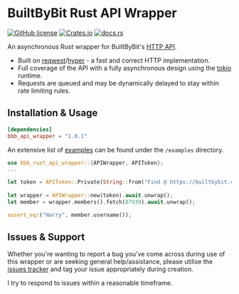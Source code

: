 # BuiltByBit Rust API Wrapper
[![GitHub license](https://img.shields.io/badge/license-MIT-007ec6)](https://github.com/Majored/rs-bbb-api-wrapper/blob/main/LICENSE)
[![Crates.io](https://img.shields.io/crates/v/bbb_api_wrapper)](https://crates.io/crates/bbb_api_wrapper)
[![docs.rs](https://img.shields.io/docsrs/bbb_api_wrapper)](https://docs.rs/bbb_api_wrapper/)

An asynchronous Rust wrapper for BuiltByBit's [HTTP API](https://builtbybit.com/wiki/ultimate-api/).

- Built on [reqwest](https://github.com/seanmonstar/reqwest)/[hyper](https://github.com/hyperium/hyper) - a fast and correct HTTP implementation.
- Full coverage of the API with a fully asynchronous design using the [tokio](https://github.com/tokio-rs/tokio) runtime.
- Requests are queued and may be dynamically delayed to stay within rate limiting rules.

## Installation & Usage

```toml
[dependencies]
bbb_api_wrapper = "1.0.1"
```

An extensive list of [examples](https://github.com/Majored/rs-bbb-api-wrapper/tree/main/examples) can be found under the `/examples` directory.

```Rust
use bbb_rust_api_wrapper::{APIWrapper, APIToken};
...

let token = APIToken::Private(String::from("Find @ https://builtbybit.com/account/api"));
    
let wrapper = APIWrapper::new(token).await.unwrap();
let member = wrapper.members().fetch(87939).await.unwrap();

assert_eq!("Harry", member.username());
```

## Issues & Support
Whether you're wanting to report a bug you've come across during use of this wrapper or are seeking general help/assistance, please utilise the [issues tracker](https://github.com/Majored/rs-bbb-api-wrapper/issues) and tag your issue appropriately during creation.

I try to respond to issues within a reasonable timeframe.
